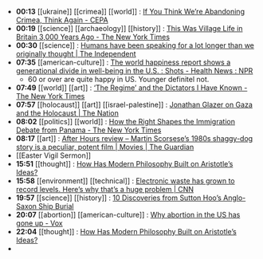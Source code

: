 - **00:13** [[ukraine]] [[crimea]] [[world]] : [If You Think We’re Abandoning Crimea, Think Again - CEPA](https://cepa.org/article/if-you-think-were-abandoning-crimea-think-again/ "If You Think We’re Abandoning Crimea, Think Again - CEPA")
- **00:19** [[science]] [[archaeology]] [[history]] :  [This Was Village Life in Britain 3,000 Years Ago - The New York Times](https://www.nytimes.com/2024/03/19/science/archaeology-britain-must-farm.html)
- **00:30** [[science]] : [Humans have been speaking for a lot longer than we originally thought | The Independent](https://www.independent.co.uk/news/science/archaeology/human-language-study-origins-speaking-b2514451.html "Humans have been speaking for a lot longer than we originally thought | The Independent")
- **07:35** [[american-culture]] : [The world happiness report shows a generational divide in well-being in the U.S. : Shots - Health News : NPR](https://www.npr.org/sections/health-shots/2024/03/20/1239537074/u-s-drops-in-new-global-happiness-ranking-one-age-group-bucks-the-trend "The world happiness report shows a generational divide in well-being in the U.S. : Shots - Health News : NPR")
	- 60 or over are quite happy in US. Younger definitel not.
- **07:49** [[world]] [[art]] : [‘The Regime’ and the Dictators I Have Known - The New York Times](https://www.nytimes.com/2024/03/15/arts/television/the-regime-references.html "‘The Regime’ and the Dictators I Have Known - The New York Times")
- **07:57** [[holocaust]] [[art]] [[israel-palestine]] :  [Jonathan Glazer on Gaza and the Holocaust | The Nation](https://www.thenation.com/article/world/israel-palestine-holocaust-antisemitism-war/)
- **08:02** [[politics]] [[world]] :  [How the Right Shapes the Immigration Debate from Panama - The New York Times](https://www.nytimes.com/2024/03/20/us/politics/migrants-darien-gap-biden-trump.html)
- **08:17** [[art]] :  [After Hours review – Martin Scorsese’s 1980s shaggy-dog story is a peculiar, potent film | Movies | The Guardian](https://amp.theguardian.com/film/2024/mar/20/after-hours-review-martin-scorseses-1980s-shaggy-dog-story-is-a-peculiar-potent-film)
- [[Easter Vigil Sermon]]
- **15:51** [[thought]] :  [How Has Modern Philosophy Built on Aristotle’s Ideas?](https://www.thecollector.com/how-has-modern-philosophy-built-on-aristotle-ideas/)
- **15:58** [[environment]] [[technical]] :  [Electronic waste has grown to record levels. Here’s why that’s a huge problem | CNN](https://amp.cnn.com/cnn/2024/03/20/climate/electronic-waste-recycling-climate-un)
- **19:57** [[science]] [[history]] :  [10 Discoveries from Sutton Hoo’s Anglo-Saxon Ship Burial](https://www.thecollector.com/sutton-hoo-discoveries/)
- **20:07** [[abortion]] [[american-culture]] :  [Why abortion in the US has gone up - Vox](https://www.vox.com/2024/3/20/24106109/dobbs-roe-abortion-reproductive-rights)
- **22:04** [[thought]] :  [How Has Modern Philosophy Built on Aristotle’s Ideas?](https://www.thecollector.com/how-has-modern-philosophy-built-on-aristotle-ideas/)
-